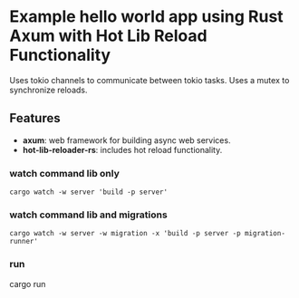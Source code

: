 # Example hello world app using Rust Axum with Hot Lib Reload Functionality

Uses tokio channels to communicate between tokio tasks.
Uses a mutex to synchronize reloads.

## Features

* **axum**: web framework for building async web services.
* **hot-lib-reloader-rs**: includes hot reload functionality.

### watch command lib only

`
cargo watch -w server 'build -p server'
`

### watch command lib and migrations

`
cargo watch -w server -w migration -x 'build -p server -p migration-runner'
`

### run

cargo run
